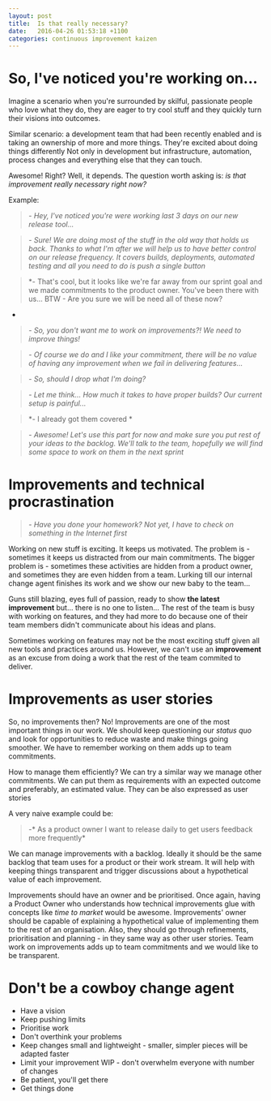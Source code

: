 ```yaml
---
layout: post
title:  Is that really necessary? 
date:   2016-04-26 01:53:18 +1100
categories: continuous improvement kaizen
---
```


# So, I've noticed you're working on...
Imagine a scenario when you're surrounded by skilful, passionate people who love what they do, 
they are eager to try cool stuff and they quickly turn their visions into outcomes.

Similar scenario: a development team that had been recently enabled and 
is taking an ownership of more and more things. They're excited about doing things differently
Not only in development but infrastructure, automation, process changes and 
everything else that they can touch. 

Awesome! Right?
Well, it depends. The question worth asking is: *is that improvement really necessary right now?*

Example:

>*\- Hey, I've noticed you're were working last 3 days on our new release tool...*

>*\- Sure! We are doing most of the stuff in the old way that holds us back. Thanks to what I'm after we will help us to have better control on our release frequency.
It covers builds, deployments, automated testing and all you need to do is push a single button* 

>*\- That's cool, but it looks like we're far away from our sprint goal and we made commitments
to the product owner. You've been there with us...
BTW - Are you sure we will be need all of these now?
*

>*\- So, you don't want me to work on improvements?! We need to improve things!*

>*\- Of course we do and I like your commitment, there will be no value of having any improvement when we fail in delivering features...*

>*\- So, should I drop what I'm doing?*

>*\- Let me think... How much it takes to have proper builds? Our current setup is painful...*

>*\- I already got them covered *

>*\- Awesome! Let's use this part for now and make sure you put rest of your ideas to the backlog.
We'll talk to the team, hopefully we will find some space to work on them in the next sprint*

# Improvements and technical procrastination

>*\- Have you done your homework? Not yet, I have to check on something in the Internet first*

Working on new stuff is exciting. It keeps us motivated. The problem is - sometimes it 
keeps us distracted from our main commitments. The bigger problem is - sometimes 
these activities are hidden from a product owner, and sometimes they are even hidden from a team.
Lurking till our internal change agent finishes its work and we show our new baby to the team...

Guns still blazing, eyes full of passion, ready to show **the latest improvement** but... 
there is no one to listen... The rest of the team is busy with working on features, 
and they had more to do because one of their team members didn't communicate about his ideas and plans.

Sometimes working on features may not be the most exciting stuff given all new tools and 
practices around us. However, we can't use an **improvement** as an excuse from doing a work that the 
rest of the team commited to deliver.


# Improvements as user stories
So, no improvements then? No! Improvements are one of the most important things in our work.
We should keep questioning our *status quo* and look for opportunities to reduce waste and
make things going smoother. We have to remember working on them adds up to team commitments.

How to manage them efficiently? We can try a similar way we manage other commitments.
We can put them as requirements with an expected outcome and preferably, an estimated value.
They can be also expressed as user stories

A very naive example could be:

>\-* As a product owner I want to release daily to get users feedback more frequently*

We can manage improvements with a backlog. Ideally it should be the same backlog that team uses for 
a product or their work stream. It will help with keeping things transparent and trigger discussions 
about a hypothetical value of each improvement.

Improvements should have an owner and be prioritised. Once again, having a Product Owner who 
understands how technical improvements glue with concepts like *time to market* would be awesome.
Improvements' owner should be capable of explaining a hypothetical value of implementing them to the 
rest of an organisation. Also, they should go through refinements, prioritisation 
and planning - in they same way as other user stories. 
Team work on improvements adds up to team commitments and we would like to be transparent.



# Don't be a cowboy change agent
* Have a vision
* Keep pushing limits
* Prioritise work
* Don't overthink your problems
* Keep changes small and lightweight - smaller, simpler pieces will be adapted faster
* Limit your improvement WIP - don't overwhelm everyone with number of changes
* Be patient, you'll get there
* Get things done